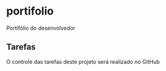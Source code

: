 # portifolio
Portifólio do desenvolvedor

## Tarefas
O controle das tarefas deste projeto será realizado no GitHub
